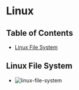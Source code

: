 # Linux

## Table of Contents
- [Linux File System](#linux-file-system)
## Linux File System
- ![linux-file-system](#)
